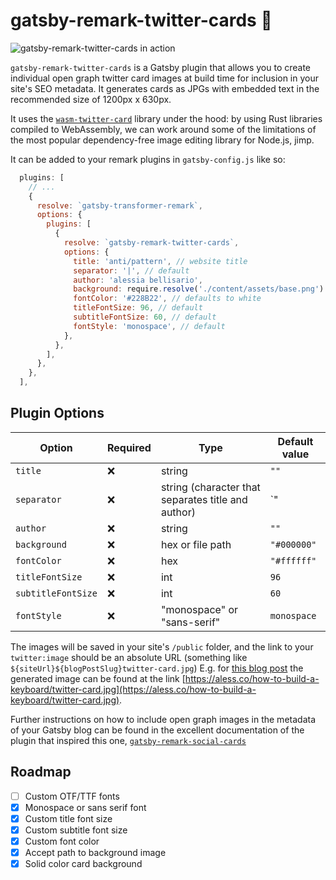 # gatsby-remark-twitter-cards 📇

![gatsby-remark-twitter-cards in action](https://i.imgur.com/FgObEBR.jpg)

`gatsby-remark-twitter-cards` is a Gatsby plugin that allows you to create individual open graph twitter card images at build time for inclusion in your site's SEO metadata. It generates cards as JPGs with embedded text in the recommended size of 1200px x 630px.

It uses the [`wasm-twitter-card`](https://github.com/alessbell/wasm-twitter-card) library under the hood: by using Rust libraries compiled to WebAssembly, we can work around some of the limitations of the most popular dependency-free image editing library for Node.js, jimp.

It can be added to your remark plugins in `gatsby-config.js` like so:

```js
  plugins: [
    // ...
    {
      resolve: `gatsby-transformer-remark`,
      options: {
        plugins: [
          {
            resolve: `gatsby-remark-twitter-cards`,
            options: {
              title: 'anti/pattern', // website title
              separator: '|', // default
              author: 'alessia bellisario',
              background: require.resolve('./content/assets/base.png') // defaults to black
              fontColor: '#228B22', // defaults to white
              titleFontSize: 96, // default
              subtitleFontSize: 60, // default
              fontStyle: 'monospace', // default
            },
          },
        ],
      },
    },
  ],
```

## Plugin Options

| Option             | Required | Type                                               | Default value |
| ------------------ | -------- | -------------------------------------------------- | ------------- |
| `title`            | ❌       | string                                             | `""`          |
| `separator`        | ❌       | string (character that separates title and author) | `"|"`         |
| `author`           | ❌       | string                                             | `""`          |
| `background`       | ❌       | hex or file path                                   | `"#000000"`   |
| `fontColor`        | ❌       | hex                                                | `"#ffffff"`   |
| `titleFontSize`    | ❌       | int                                                | `96`          |
| `subtitleFontSize` | ❌       | int                                                | `60`          |
| `fontStyle`        | ❌       | "monospace" or "sans-serif"                        | `monospace`   |

The images will be saved in your site's `/public` folder, and the link to your `twitter:image` should be an absolute URL (something like `${siteUrl}${blogPostSlug}twitter-card.jpg`) E.g. for [this blog post](https://aless.co/how-to-build-a-keyboard/) the generated image can be found at the link [https://aless.co/how-to-build-a-keyboard/twitter-card.jpg](https://aless.co/how-to-build-a-keyboard/twitter-card.jpg).

Further instructions on how to include open graph images in the metadata of your Gatsby blog can be found in the excellent documentation of the plugin that inspired this one, [`gatsby-remark-social-cards`](https://github.com/syntra/gatsby-remark-social-cards#installation)

## Roadmap

- [ ] Custom OTF/TTF fonts
- [x] Monospace or sans serif font
- [x] Custom title font size
- [x] Custom subtitle font size
- [x] Custom font color
- [x] Accept path to background image
- [x] Solid color card background
